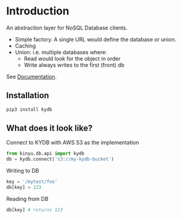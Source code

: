 # Introduction

An abstraction layer for NoSQL Database clients.

 * Simple factory. A single URL would define the database or union.
 * Caching
 * Union: i.e. multiple databases where:
   * Read would look for the object in order
   * Write always writes to the first (front) db

See [Documentation](https://tayglobal.github.io/kydb/html/).

## Installation

```bash
pip3 install kydb
```

   
## What does it look like?

Connect to KYDB with AWS S3 as the implementation

```python
from kinyu.db.api import kydb
db = kydb.connect('s3://my-kydb-bucket')
```

Writing to DB

```python
key = '/mytest/foo'
db[key] = 123
```

Reading from DB

```python
db[key] # returns 123
```    
    
